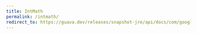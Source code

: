 ```yaml
---
title: IntMath
permalink: /intmath/
redirect_to: https://guava.dev/releases/snapshot-jre/api/docs/com/google/common/math/IntMath.html
---
```

